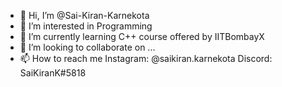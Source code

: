 - 👋 Hi, I’m @Sai-Kiran-Karnekota
- 👀 I’m interested in Programming
- 🌱 I’m currently learning C++ course offered by IITBombayX
- 💞️ I’m looking to collaborate on ...
- 📫 How to reach me 
      Instagram: @saikiran.karnekota
      Discord: SaiKiranK#5818

<!---
Sai-Kiran-Karnekota/Sai-Kiran-Karnekota is a ✨ special ✨ repository because its `README.md` (this file) appears on your GitHub profile.
You can click the Preview link to take a look at your changes.
--->
